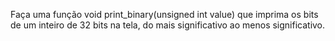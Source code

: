 Faça uma função 
void print_binary(unsigned int value) 
que imprima os bits de um inteiro de 32 bits na tela, do mais significativo ao menos significativo.